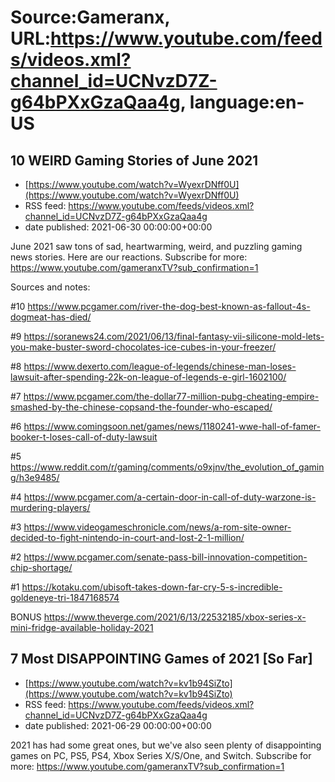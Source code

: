 # Source:Gameranx, URL:https://www.youtube.com/feeds/videos.xml?channel_id=UCNvzD7Z-g64bPXxGzaQaa4g, language:en-US

## 10 WEIRD Gaming Stories of June 2021
 - [https://www.youtube.com/watch?v=WyexrDNff0U](https://www.youtube.com/watch?v=WyexrDNff0U)
 - RSS feed: https://www.youtube.com/feeds/videos.xml?channel_id=UCNvzD7Z-g64bPXxGzaQaa4g
 - date published: 2021-06-30 00:00:00+00:00

June 2021 saw tons of sad, heartwarming, weird, and puzzling gaming news stories. Here are our reactions.
Subscribe for more: https://www.youtube.com/gameranxTV?sub_confirmation=1

Sources and notes:

#10 https://www.pcgamer.com/river-the-dog-best-known-as-fallout-4s-dogmeat-has-died/

#9 https://soranews24.com/2021/06/13/final-fantasy-vii-silicone-mold-lets-you-make-buster-sword-chocolates-ice-cubes-in-your-freezer/

#8 https://www.dexerto.com/league-of-legends/chinese-man-loses-lawsuit-after-spending-22k-on-league-of-legends-e-girl-1602100/

#7 https://www.pcgamer.com/the-dollar77-million-pubg-cheating-empire-smashed-by-the-chinese-copsand-the-founder-who-escaped/

#6 https://www.comingsoon.net/games/news/1180241-wwe-hall-of-famer-booker-t-loses-call-of-duty-lawsuit

#5 https://www.reddit.com/r/gaming/comments/o9xjnv/the_evolution_of_gaming/h3e9485/

#4 https://www.pcgamer.com/a-certain-door-in-call-of-duty-warzone-is-murdering-players/

#3 https://www.videogameschronicle.com/news/a-rom-site-owner-decided-to-fight-nintendo-in-court-and-lost-2-1-million/

#2 https://www.pcgamer.com/senate-pass-bill-innovation-competition-chip-shortage/

#1 https://kotaku.com/ubisoft-takes-down-far-cry-5-s-incredible-goldeneye-tri-1847168574

BONUS
https://www.theverge.com/2021/6/13/22532185/xbox-series-x-mini-fridge-available-holiday-2021

## 7 Most DISAPPOINTING Games of 2021 [So Far]
 - [https://www.youtube.com/watch?v=kv1b94SiZto](https://www.youtube.com/watch?v=kv1b94SiZto)
 - RSS feed: https://www.youtube.com/feeds/videos.xml?channel_id=UCNvzD7Z-g64bPXxGzaQaa4g
 - date published: 2021-06-29 00:00:00+00:00

2021 has had some great ones, but we've also seen plenty of disappointing games on PC, PS5, PS4, Xbox Series X/S/One, and Switch.
Subscribe for more: https://www.youtube.com/gameranxTV?sub_confirmation=1

